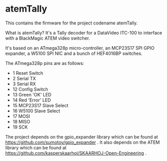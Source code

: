 # atemTally

This contains the firmware for the project codename atemTally.

What is atemTally? It's a Tally decoder for a DataVideo ITC-100 to interface with a BlackMagic ATEM video switcher.

It's based on an ATmega328p micro-controller, an MCP23S17 SPI GPIO expander, a W5100 SPI NIC and a bunch of HEF4016BP switches.

The ATmega328p pins are as follows:
*  1 Reset Switch
*  2 Serial TX
*  3 Serial RX
* 12 Config Switch
* 13 Green 'OK' LED
* 14 Red 'Error' LED
* 15 MCP23S17 Slave Select
* 16 W5100 Slave Select
* 17 MOSI
* 18 MISO
* 19 SCK

The project depends on the gpio_expander library which can be found at https://github.com/sumotoy/gpio_expander . It also depends on the ATEM library which can be found at https://github.com/kasperskaarhoj/SKAARHOJ-Open-Engineering .
